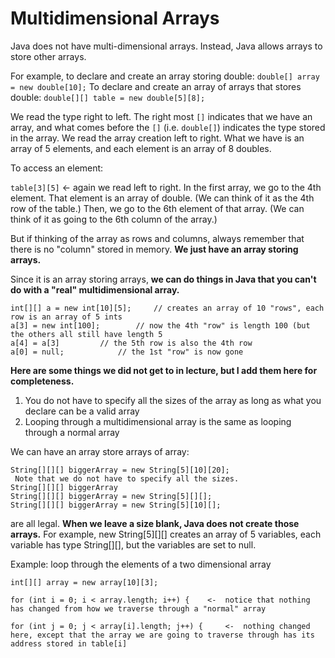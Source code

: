 # Multidimensional Arrays
Java does not have multi-dimensional arrays. Instead, Java allows arrays to store other arrays.

For example, to declare and create an array storing double:
`double[] array = new double[10];`
To declare and create an array of arrays that stores double:
`double[][] table = new double[5][8];`

We read the type right to left.  The right most `[]` indicates that we have an array, and what comes before the `[]` (i.e. `double[]`) indicates the type stored in the array. We read the array creation left to right.  What we have is an array of 5 elements, and each element is an array of 8 doubles.

To access an element:

`table[3][5]`   <-  again we read left to right.  In the first array, we go to the 4th element.  That element is an array of double.  (We can think of it as the 4th row of the table.) Then, we go to the 6th element of that array.  (We can think of it as going to the 6th column of the array.)

But if thinking of the array as rows and columns, always remember that there is no "column" stored in memory.  __We just have an array storing arrays.__

Since it is an array storing arrays, __we can do things in Java that you can't do with a "real" multidimensional array.__

```
int[][] a = new int[10][5];     // creates an array of 10 "rows", each row is an array of 5 ints
a[3] = new int[100];		// now the 4th "row" is length 100 (but the others all still have length 5
a[4] = a[3]			// the 5th row is also the 4th row
a[0] = null;			// the 1st "row" is now gone
```

__Here are some things we did not get to in lecture, but I add them here for completeness.__
1) You do not have to specify all the sizes of the array as long as what you declare can be a valid array
2) Looping through a multidimensional array is the same as looping through a normal array

We can have an array store arrays of array:
```
String[][][] biggerArray = new String[5][10][20];
 Note that we do not have to specify all the sizes.  
String[][][] biggerArray
String[][][] biggerArray = new String[5][][];
String[][][] biggerArray = new String[5][10][];
```

are all legal.  __When we leave a size blank, Java does not create those arrays.__  For example, new String[5][][] creates an array of 5 variables, each variable has type String[][], but the variables are
set to null.

Example: loop through the elements of a two dimensional array
```
int[][] array = new array[10][3];

for (int i = 0; i < array.length; i++) {	<-  notice that nothing has changed from how we traverse through a "normal" array

for (int j = 0; j < array[i].length; j++) { 	<-  nothing changed here, except that the array we are going to traverse through has its address stored in table[i]

```
